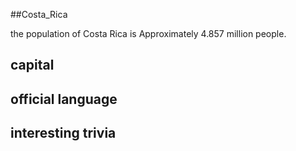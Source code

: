 ##Costa_Rica

the population of Costa Rica is Approximately 4.857 million people.


## capital

 
## official language


## interesting trivia



